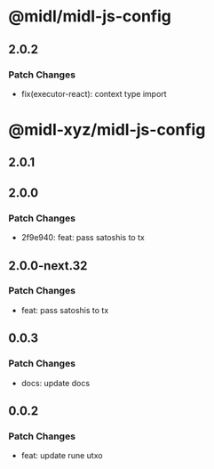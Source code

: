 # @midl/midl-js-config

## 2.0.2

### Patch Changes

- fix(executor-react): context type import

# @midl-xyz/midl-js-config


## 2.0.1

## 2.0.0

### Patch Changes

- 2f9e940: feat: pass satoshis to tx

## 2.0.0-next.32

### Patch Changes

- feat: pass satoshis to tx

## 0.0.3

### Patch Changes

- docs: update docs

## 0.0.2

### Patch Changes

- feat: update rune utxo
